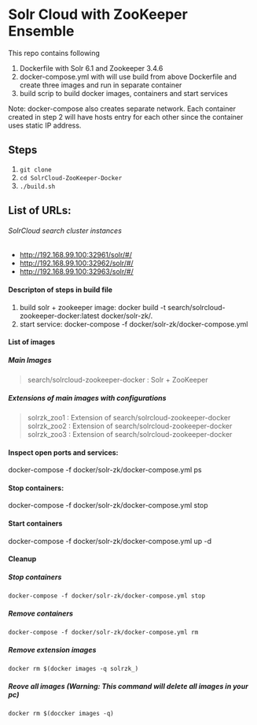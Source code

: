 # Solr Cloud with ZooKeeper Ensemble
This repo contains following

1. Dockerfile with Solr 6.1 and Zookeeper 3.4.6
2. docker-compose.yml with will use build from above Dockerfile and create three images and run in separate container
3. build scrip to build docker images, containers and start services

Note: docker-compose also creates separate network. Each container created in step 2 will have hosts entry for each other since the container uses static IP address.

## Steps

1. `git clone`
2. `cd SolrCloud-ZooKeeper-Docker`
3. `./build.sh`


## List of URLs:

###### SolrCloud search cluster instances
- http://192.168.99.100:32961/solr/#/
- http://192.168.99.100:32962/solr/#/
- http://192.168.99.100:32963/solr/#/

#### Descripton of steps in build file
1. build solr + zookeeper image: docker build -t search/solrcloud-zookeeper-docker:latest docker/solr-zk/.
2. start service: docker-compose -f docker/solr-zk/docker-compose.yml

#### List of images

##### Main Images
> search/solrcloud-zookeeper-docker     : Solr + ZooKeeper

##### Extensions of main images with configurations
> solrzk_zoo1             : Extension of search/solrcloud-zookeeper-docker                
> solrzk_zoo2             : Extension of search/solrcloud-zookeeper-docker                
> solrzk_zoo3             : Extension of search/solrcloud-zookeeper-docker                

#### Inspect open ports and services:
docker-compose -f docker/solr-zk/docker-compose.yml ps

#### Stop containers:
docker-compose -f docker/solr-zk/docker-compose.yml stop

#### Start containers
docker-compose -f docker/solr-zk/docker-compose.yml up -d

#### Cleanup

##### Stop containers
`docker-compose -f docker/solr-zk/docker-compose.yml stop`

##### Remove containers
`docker-compose -f docker/solr-zk/docker-compose.yml rm`

##### Remove extension images
`docker rm $(docker images -q solrzk_)`

##### Reove all images (Warning: This command will delete all images in your pc)
`docker rm $(doccker images -q)`